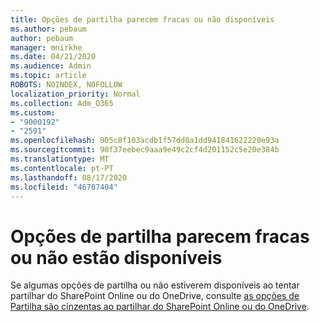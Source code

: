 ```yaml
---
title: Opções de partilha parecem fracas ou não disponíveis
ms.author: pebaum
author: pebaum
manager: mnirkhe
ms.date: 04/21/2020
ms.audience: Admin
ms.topic: article
ROBOTS: NOINDEX, NOFOLLOW
localization_priority: Normal
ms.collection: Adm_O365
ms.custom:
- "9000192"
- "2591"
ms.openlocfilehash: 905c8f103acdb1f57dd0a1dd941841622220e93a
ms.sourcegitcommit: 90f37eebec9aaa9e49c2cf4d201152c5e20e384b
ms.translationtype: MT
ms.contentlocale: pt-PT
ms.lasthandoff: 08/17/2020
ms.locfileid: "46787404"
---
```

# <a name="sharing-options-appear-dim-or-are-not-available"></a>Opções de partilha parecem fracas ou não estão disponíveis

Se algumas opções de partilha ou não estiverem disponíveis ao tentar partilhar do SharePoint Online ou do OneDrive, consulte [as opções de Partilha são cinzentas ao partilhar do SharePoint Online ou do OneDrive](https://docs.microsoft.com/sharepoint/support/administration/sharing-options-grayed-out-when-sharing-from-sharepoint-online-or-onedrive).
